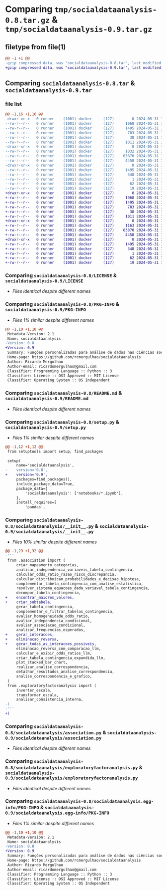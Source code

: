# Comparing `tmp/socialdataanalysis-0.8.tar.gz` & `tmp/socialdataanalysis-0.9.tar.gz`

## filetype from file(1)

```diff
@@ -1 +1 @@
-gzip compressed data, was "socialdataanalysis-0.8.tar", last modified: Fri May 31 13:50:35 2024, max compression
+gzip compressed data, was "socialdataanalysis-0.9.tar", last modified: Fri May 31 13:56:34 2024, max compression
```

## Comparing `socialdataanalysis-0.8.tar` & `socialdataanalysis-0.9.tar`

### file list

```diff
@@ -1,16 +1,16 @@
-drwxr-xr-x   0 runner    (1001) docker     (127)        0 2024-05-31 13:50:35.186439 socialdataanalysis-0.8/
--rw-r--r--   0 runner    (1001) docker     (127)     1068 2024-05-31 13:50:26.000000 socialdataanalysis-0.8/LICENSE
--rw-r--r--   0 runner    (1001) docker     (127)     1495 2024-05-31 13:50:35.186439 socialdataanalysis-0.8/PKG-INFO
--rw-r--r--   0 runner    (1001) docker     (127)      783 2024-05-31 13:50:26.000000 socialdataanalysis-0.8/README.md
--rw-r--r--   0 runner    (1001) docker     (127)       38 2024-05-31 13:50:35.186439 socialdataanalysis-0.8/setup.cfg
--rw-r--r--   0 runner    (1001) docker     (127)     1011 2024-05-31 13:50:26.000000 socialdataanalysis-0.8/setup.py
-drwxr-xr-x   0 runner    (1001) docker     (127)        0 2024-05-31 13:50:35.186439 socialdataanalysis-0.8/socialdataanalysis/
--rw-r--r--   0 runner    (1001) docker     (127)     1032 2024-05-31 13:50:26.000000 socialdataanalysis-0.8/socialdataanalysis/__init__.py
--rw-r--r--   0 runner    (1001) docker     (127)    63870 2024-05-31 13:50:26.000000 socialdataanalysis-0.8/socialdataanalysis/association.py
--rw-r--r--   0 runner    (1001) docker     (127)     4458 2024-05-31 13:50:26.000000 socialdataanalysis-0.8/socialdataanalysis/exploratoryfactoranalysis.py
-drwxr-xr-x   0 runner    (1001) docker     (127)        0 2024-05-31 13:50:35.186439 socialdataanalysis-0.8/socialdataanalysis.egg-info/
--rw-r--r--   0 runner    (1001) docker     (127)     1495 2024-05-31 13:50:35.000000 socialdataanalysis-0.8/socialdataanalysis.egg-info/PKG-INFO
--rw-r--r--   0 runner    (1001) docker     (127)      348 2024-05-31 13:50:35.000000 socialdataanalysis-0.8/socialdataanalysis.egg-info/SOURCES.txt
--rw-r--r--   0 runner    (1001) docker     (127)        1 2024-05-31 13:50:35.000000 socialdataanalysis-0.8/socialdataanalysis.egg-info/dependency_links.txt
--rw-r--r--   0 runner    (1001) docker     (127)       62 2024-05-31 13:50:35.000000 socialdataanalysis-0.8/socialdataanalysis.egg-info/requires.txt
--rw-r--r--   0 runner    (1001) docker     (127)       19 2024-05-31 13:50:35.000000 socialdataanalysis-0.8/socialdataanalysis.egg-info/top_level.txt
+drwxr-xr-x   0 runner    (1001) docker     (127)        0 2024-05-31 13:56:34.723987 socialdataanalysis-0.9/
+-rw-r--r--   0 runner    (1001) docker     (127)     1068 2024-05-31 13:56:26.000000 socialdataanalysis-0.9/LICENSE
+-rw-r--r--   0 runner    (1001) docker     (127)     1495 2024-05-31 13:56:34.723987 socialdataanalysis-0.9/PKG-INFO
+-rw-r--r--   0 runner    (1001) docker     (127)      783 2024-05-31 13:56:26.000000 socialdataanalysis-0.9/README.md
+-rw-r--r--   0 runner    (1001) docker     (127)       38 2024-05-31 13:56:34.723987 socialdataanalysis-0.9/setup.cfg
+-rw-r--r--   0 runner    (1001) docker     (127)     1011 2024-05-31 13:56:26.000000 socialdataanalysis-0.9/setup.py
+drwxr-xr-x   0 runner    (1001) docker     (127)        0 2024-05-31 13:56:34.723987 socialdataanalysis-0.9/socialdataanalysis/
+-rw-r--r--   0 runner    (1001) docker     (127)     1163 2024-05-31 13:56:26.000000 socialdataanalysis-0.9/socialdataanalysis/__init__.py
+-rw-r--r--   0 runner    (1001) docker     (127)    63870 2024-05-31 13:56:26.000000 socialdataanalysis-0.9/socialdataanalysis/association.py
+-rw-r--r--   0 runner    (1001) docker     (127)     4458 2024-05-31 13:56:26.000000 socialdataanalysis-0.9/socialdataanalysis/exploratoryfactoranalysis.py
+drwxr-xr-x   0 runner    (1001) docker     (127)        0 2024-05-31 13:56:34.723987 socialdataanalysis-0.9/socialdataanalysis.egg-info/
+-rw-r--r--   0 runner    (1001) docker     (127)     1495 2024-05-31 13:56:34.000000 socialdataanalysis-0.9/socialdataanalysis.egg-info/PKG-INFO
+-rw-r--r--   0 runner    (1001) docker     (127)      348 2024-05-31 13:56:34.000000 socialdataanalysis-0.9/socialdataanalysis.egg-info/SOURCES.txt
+-rw-r--r--   0 runner    (1001) docker     (127)        1 2024-05-31 13:56:34.000000 socialdataanalysis-0.9/socialdataanalysis.egg-info/dependency_links.txt
+-rw-r--r--   0 runner    (1001) docker     (127)       62 2024-05-31 13:56:34.000000 socialdataanalysis-0.9/socialdataanalysis.egg-info/requires.txt
+-rw-r--r--   0 runner    (1001) docker     (127)       19 2024-05-31 13:56:34.000000 socialdataanalysis-0.9/socialdataanalysis.egg-info/top_level.txt
```

### Comparing `socialdataanalysis-0.8/LICENSE` & `socialdataanalysis-0.9/LICENSE`

 * *Files identical despite different names*

### Comparing `socialdataanalysis-0.8/PKG-INFO` & `socialdataanalysis-0.9/PKG-INFO`

 * *Files 1% similar despite different names*

```diff
@@ -1,10 +1,10 @@
 Metadata-Version: 2.1
 Name: socialdataanalysis
-Version: 0.8
+Version: 0.9
 Summary: Funções personalizadas para análise de dados nas ciências sociais, complementando o uso do SPSS.
 Home-page: https://github.com/rcmergulhao/socialdataanalysis
 Author: Ricardo Mergulhao
 Author-email: ricardomergulhao@gmail.com
 Classifier: Programming Language :: Python :: 3
 Classifier: License :: OSI Approved :: MIT License
 Classifier: Operating System :: OS Independent
```

### Comparing `socialdataanalysis-0.8/README.md` & `socialdataanalysis-0.9/README.md`

 * *Files identical despite different names*

### Comparing `socialdataanalysis-0.8/setup.py` & `socialdataanalysis-0.9/setup.py`

 * *Files 1% similar despite different names*

```diff
@@ -1,12 +1,12 @@
 from setuptools import setup, find_packages
 
 setup(
     name='socialdataanalysis',
-    version='0.8',
+    version='0.9',
     packages=find_packages(),
     include_package_data=True,
     package_data={
         'socialdataanalysis': ['notebooks/*.ipynb'],
     },
     install_requires=[
         'pandas',
```

### Comparing `socialdataanalysis-0.8/socialdataanalysis/__init__.py` & `socialdataanalysis-0.9/socialdataanalysis/__init__.py`

 * *Files 10% similar despite different names*

```diff
@@ -1,29 +1,32 @@
-'''
 from .association import (
     criar_mapeamento_categorias,
     analisar_independencia_variaveis_tabela_contingencia,
     calcular_odds_ratio_razao_risco_discrepancia,
     calcular_distribuicao_probabilidades_e_decisao_hipotese,
     complementar_tabela_contingencia_com_analise_estatistica,
     resolver_sistema_equacoes_dada_variavel_tabela_contingencia,
     decompor_tabela_contingencia,
+    encontrar_maiores_valores,
+    criar_subtabela,
     gerar_tabela_contingencia,
     complementar_e_filtrar_tabelas_contingencia,
     avaliar_homogeneidade_odds_ratio,
     avaliar_independencia_condicional,
     avaliar_associacao_condicional,
     analisar_frequencias_esperadas,
+    gerar_interacoes,
+    eliminacao_reversa,
+    gerar_todas_as_interacoes_possiveis,
     eliminacao_reversa_com_comparacao_llm,
     calcular_e_exibir_odds_ratios_llm,
     criar_tabela_contingencia_expandida_llm,
     plot_stacked_bar_chart,
     realizar_analise_correspondencia,
     detalhar_resultados_analise_correspondencia,
     analise_correspondencia_e_grafico,
 )
 from .exploratoryfactoranalysis import (
     inverter_escala,
     transformar_escala,
     analisar_consistencia_interna,
-)
-'''
+)
```

### Comparing `socialdataanalysis-0.8/socialdataanalysis/association.py` & `socialdataanalysis-0.9/socialdataanalysis/association.py`

 * *Files identical despite different names*

### Comparing `socialdataanalysis-0.8/socialdataanalysis/exploratoryfactoranalysis.py` & `socialdataanalysis-0.9/socialdataanalysis/exploratoryfactoranalysis.py`

 * *Files identical despite different names*

### Comparing `socialdataanalysis-0.8/socialdataanalysis.egg-info/PKG-INFO` & `socialdataanalysis-0.9/socialdataanalysis.egg-info/PKG-INFO`

 * *Files 1% similar despite different names*

```diff
@@ -1,10 +1,10 @@
 Metadata-Version: 2.1
 Name: socialdataanalysis
-Version: 0.8
+Version: 0.9
 Summary: Funções personalizadas para análise de dados nas ciências sociais, complementando o uso do SPSS.
 Home-page: https://github.com/rcmergulhao/socialdataanalysis
 Author: Ricardo Mergulhao
 Author-email: ricardomergulhao@gmail.com
 Classifier: Programming Language :: Python :: 3
 Classifier: License :: OSI Approved :: MIT License
 Classifier: Operating System :: OS Independent
```


